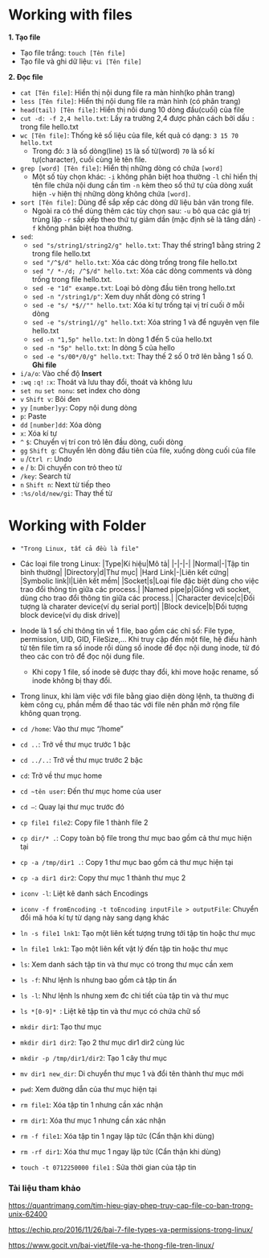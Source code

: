 # Working with files

**1. Tạo file**
- Tạo file trắng: `touch [Tên file]`
- Tạo file và ghi dữ liệu: `vi [Tên file]`

**2. Đọc file**
- `cat [Tên file]`: Hiển thị nội dung file ra màn hình(ko phân trang)
- `less [Tên file]`: Hiển thị nội dung file ra màn hình (có phân trang)
- `head(tail) [Tên file]`: Hiển thị nôi dung 10 dòng đầu(cuối) của file
- `cut -d: -f 2,4 hello.txt`: Lấy ra trường 2,4 được phân cách bởi dấu `:` trong file hello.txt
- `wc [Tên file]`: Thống kê số liệu của file, kết quả có dạng: `3 15 70 hello.txt`
	- Trong đó:
	`3` là số dòng(line) 
	`15` là số từ(word) 
	`70` là số kí tự(character), cuối cùng lè tên file.
- `grep [word] [Tên file]`: Hiển thị những dòng có chứa `[word]`
	- Một số tùy chọn khác: 
	`-i` không phân biệt hoa thường 
	`-l` chỉ hiển thị tên file chứa nội dung cần tìm 
	`-n` kèm theo số thứ tự của dòng xuất hiện 
	`-v` hiện thị những dòng không chứa `[word]`.
- `sort [Tên file]`: Dùng để sắp xếp các dòng dữ liệu bản văn trong file.
	- Ngoài ra có thể dùng thêm các tùy chọn sau: 
	`-u` bỏ qua các giá trị trùng lặp 
	`-r` sắp xếp theo thứ tự giảm dần (mặc định sẽ là tăng dần) 
	`-f` không phân biệt hoa thường.
- `sed`:
	- `sed "s/string1/string2/g" hello.txt`: Thay thế string1 bằng string 2 trong file hello.txt
	- `sed "/^$/d" hello.txt`: 	Xóa các dòng trống trong file hello.txt
	- `sed "/ *-/d; /^$/d" hello.txt`: 	Xóa các dòng comments và dòng trống trong file hello.txt.
	- `sed -e "1d" exampe.txt`: 	Loại bỏ dòng đầu tiên trong hello.txt
	- `sed -n "/string1/p"`: 	Xem duy nhất dòng có string 1
	- `sed -e "s/ *$//"" hello.txt`: 	Xóa kí tự trống tại vị trí cuối ở mỗi dòng
	- `sed -e "s/string1//g" hello.txt`: 	Xóa string 1 và để nguyên vẹn file hello.txt
	- `sed -n "1,5p" hello.txt`: 	In dòng 1 đến 5 của hello.txt
	- `sed -n "5p" hello.txt`: 	In dòng 5 của hello
	- `sed -e "s/00*/0/g" hello.txt`: 	Thay thế 2 số 0 trở lên bằng 1 số 0.
**Ghi file**
- `i/a/o`: Vào chế độ **Insert**
- `:wq` `:q!` `:x`: Thoát và lưu thay đổi, thoát và không lưu 
- `set nu`  `set nonu`: set index cho dòng
- `v`  `Shift v`: Bôi đen
- `yy`  `[number]yy`: Copy nội dung dòng
- `p`: Paste
- `dd`  `[number]dd`: Xóa dòng
- `x`: Xóa kí tự
- `^` `$`: Chuyển vị trí con trỏ lên đầu dòng, cuối dòng 
- `gg`  `Shift g`: Chuyển lên dòng đầu tiên của file, xuống dòng cuối của file
- `u` /`Ctrl r`: Undo 
- `e` / `b`: Di chuyển con trỏ theo từ
- `/key`: Search từ
- `n`  `Shift n`: Next từ tiếp theo
- `:%s/old/new/gi`: Thay thế từ

# Working with Folder
- ```"Trong Linux, tất cả đều là file"``` 
- Các loại file trong Linux:
	|Type|Kí hiệu|Mô tả|
	|-|-|-|
	|Normal|-|Tập tin bình thường|
	|Directory|d|Thư mục|
	|Hard Link|-|Liên kết cứng|
	|Symbolic link|l|Liên kết mềm|
	|Socket|s|Loại file đặc biệt dùng cho việc trao đổi thông tin giữa các process.|
	|Named pipe|p|Giống với socket, dùng cho trao đổi thông tin giữa các process.|
	|Character device|c|Đối tượng là charater device(ví dụ serial port)|
	|Block device|b|Đối tượng block device(ví dụ disk drive)|

- Inode là 1 số chỉ thông tin về 1 file, bao gồm các chỉ số: File type, permission, UID, GID, FileSize,... Khi truy cập đến một file, hệ điều hành từ tên file tìm ra số inode rồi dùng số inode để đọc nội dung inode, từ đó theo các con trỏ để đọc nội dung file.
	- Khi copy 1 file, số inode sẽ được thay đổi, khi move hoặc rename, số inode không bị thay đổi.

- Trong linux, khi làm việc với file bằng giao diện dòng lệnh, ta thường đi kèm công cụ, phần mềm để thao tác với file nên phần mở rộng file không quan trọng.


- `cd /home`: 	 Vào thư mục “/home”
- `cd ..`: 	 Trở về thư mục trước 1 bậc
- `cd ../..`: 	 Trở về thư mục trước 2 bậc
- `cd`: 	 Trở về thư mục home
- `cd ~tên user`: 	 Đến thư mục home của user
- `cd –`: 	 Quay lại thư mục trước đó
- `cp file1 file2`: 	 Copy file 1 thành file 2
- `cp dir/* .`: 	 Copy toàn bộ file trong thư mục bao gồm cả thư mục hiện tại
- `cp -a /tmp/dir1 .`: 	 Copy 1 thư mục bao gồm cả thư mục hiện tại
- `cp -a dir1 dir2`:	 Copy thư mục 1 thành thư mục 2
- `iconv -l`: 	Liệt kê danh sách Encodings
- `iconv -f fromEncoding -t toEncoding inputFile > outputFile`: 	Chuyển đổi mã hóa kí tự từ dạng này sang dạng khác
- `ln -s file1 lnk1`: 	Tạo một liên kết tượng trưng tới tập tin hoặc thư mục
- `ln file1 lnk1`: 	Tạo một liên kết vật lý đến tập tin hoặc thư mục
- `ls`: 	Xem danh sách tập tin và thư mục có trong thư mục cần xem
- `ls -f`: 	Như lệnh ls nhưng bao gồm cả tập tin ẩn
- `ls -l`: 	Như lệnh ls nhưng xem đc chi tiết của tập tin và thư mục
- `ls *[0-9]* `:	Liệt kê tập tin và thư mục có chứa chữ số
- `mkdir dir1`: 	Tạo thư mục
- `mkdir dir1 dir2`: 	Tạo 2 thư mục dir1 dir2 cùng lúc
- `mkdir -p /tmp/dir1/dir2`: 	 Tạo 1 cây thư mục
- `mv dir1 new_dir`: 	 Di chuyển thư mục 1 và đổi tên thành thư mục mới
- `pwd`: 	Xem đường dẫn của thư mục hiện tại
- `rm file1`: 	Xóa tập tin 1 nhưng cần xác nhận
- `rm dir1`: 	Xóa thư mục 1 nhưng cần xác nhận
- `rm -f file1`: 	 Xóa tập tin 1 ngay lập tức (Cẩn thận khi dùng)
- `rm -rf dir1`: 	Xóa thư mục 1 ngay lập tức (Cẩn thận khi dùng)
- `touch -t 0712250000 file1` :  Sửa thời gian của tập tin



### Tài liệu tham khảo
https://quantrimang.com/tim-hieu-giay-phep-truy-cap-file-co-ban-trong-unix-62400

https://echip.pro/2016/11/26/bai-7-file-types-va-permissions-trong-linux/

https://www.gocit.vn/bai-viet/file-va-he-thong-file-tren-linux/





	